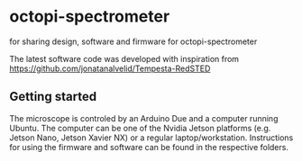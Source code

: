 # octopi-spectrometer
for sharing design, software and firmware for octopi-spectrometer

The latest software code was developed with inspiration from https://github.com/jonatanalvelid/Tempesta-RedSTED

## Getting started
The microscope is controled by an Arduino Due and a computer running Ubuntu. The computer can be one of the Nvidia Jetson platforms (e.g. Jetson Nano, Jetson Xavier NX) or a regular laptop/workstation. Instructions for using the firmware and software can be found in the respective folders.
